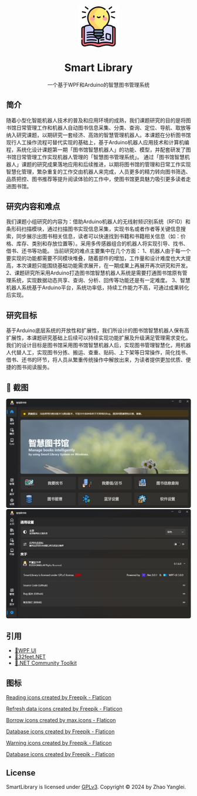 <p align="center">
  <img width="22%" align="center" src="./docs/book.png" alt="logo">
</p>
<h1 align="center">
  Smart Library
</h1>
<p align="center">
  一个基于WPF和Arduino的智慧图书管理系统
</p>



## 简介

随着小型化智能机器人技术的普及和应用环境的成熟，我们课题研究的目的是将图书馆日常管理工作和机器人自动图书信息采集、分类、查询、定位、导航、取放等纳入研究课题，以期研究一套经济、高效的智慧管理机器人。本课题在分析图书馆现行人工操作流程可替代实现的基础上，基于Arduino机器人应用技术和计算机编程，系统化设计课题第一期「图书馆智慧机器人」的功能、模型，并配套研发了图书馆日常管理工作实现机器人管理的「智慧图书管理系统」。
通过「图书馆智慧机器人」课题的研究成果落地应用和后续推进，以期将图书馆的管理和日常工作实现智慧化管理，繁杂重复的工作交由机器人来完成，人员更多的精力转向图书筛选、品质把控、图书推荐等提升阅读体验的工作中，使图书馆更具魅力吸引更多读者走进图书馆。


## 研究内容和难点
我们课题小组研究的内容为：借助Arduino机器人的无线射频识别系统（RFID）和条形码扫描模块，通过扫描图书实现信息采集，实现书名或者作者等关键信息搜索，同步展示出图书相关信息，读者可以快速找到书籍和书籍相关信息（如：价格、库存、类别和存放位置等）。采用多传感器组合的机器人将实现引导、找书、借书、还书等功能。
当前研究的难点主要集中在几个方面：
1、机器人由于每一个要实现的功能都需要不同模块堆叠，随着部件的增加，工作量和设计难度也大大提高，本次课题只能围绕基础功能需求展开，在一期成果上再展开再次研究和开发。
2、课题研究所采用Arduino打造图书馆智慧机器人系统是需要打通图书馆原有管理系统，实现数据动态共享、查询、分析、回传等功能还是有一定难度。
3、智慧机器人系统基于Arduino平台，系统功率低，持续工作能力不高，可通过成果转化后实现。


## 研究目标
基于Arduino底层系统的开放性和扩展性，我们所设计的图书馆智慧机器人保有高扩展性，本课题研究基础上后续可以持续实现功能扩展及升级满足管理需求变化。
我们的设计目标是图书馆采用图书馆智慧机器人后，实现图书管理智慧化，用机器人代替人工，实现图书分拣、搬运、查重、贴码、上下架等日常操作，简化找书、借书、还书的环节，将人员从繁重传统操作中解放出来，为读者提供更加优质、便捷的图书阅读服务。

## 🧩 截图
<img src="./docs/screenshot.webp"/>
<br>
<img src="./docs/screenshot1.webp"/>

## 引用
-   [🔗WPF UI](https://github.com/lepoco/wpfui)
-   [🔗32feet.NET](https://github.com/inthehand/32feet)
-   [🔗.NET Community Toolkit](https://github.com/CommunityToolkit/dotnet)

## 图标
<a href="https://www.flaticon.com/free-icons/reading" title="reading icons">Reading icons created by Freepik - Flaticon</a>

<a href="https://www.flaticon.com/free-icons/refresh-data" title="refresh data icons">Refresh data icons created by Freepik - Flaticon</a>

<a href="https://www.flaticon.com/free-icons/borrow" title="borrow icons">Borrow icons created by max.icons - Flaticon</a>

<a href="https://www.flaticon.com/free-icons/database" title="database icons">Database icons created by Freepik - Flaticon</a>

<a href="https://www.flaticon.com/free-icons/warning" title="warning icons">Warning icons created by Freepik - Flaticon</a>

<a href="https://www.flaticon.com/free-icons/database" title="database icons">Database icons created by Freepik - Flaticon</a>

## License
SmartLibrary is licensed under [GPLv3](./LICENSE).
Copyright © 2024 by Zhao Yanglei.